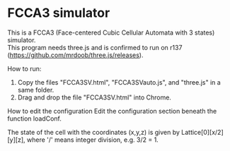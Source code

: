 # FCCA3 simulator
This is a FCCA3 (Face-centered Cubic Cellular Automata with 3 states) simulator.  
This program needs three.js and is confirmed to run on r137 (https://github.com/mrdoob/three.js/releases).

How to run:
1. Copy the files "FCCA3SV.html", "FCCA3SVauto.js", and "three.js" in a same folder.
2. Drag and drop the file "FCCA3SV.html" into Chrome.

How to edit the configuration
Edit the configuration section beneath the function loadConf.

The state of the cell with the coordinates (x,y,z) is given by
Lattice[0][x/2][y][z],
where '/' means integer division, e.g. 3/2 = 1.


